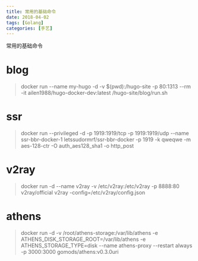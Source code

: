 ```yaml
---
title: 常用的基础命令
date: 2018-04-02
tags: [Golang]
categories: [手艺]
---
```

常用的基础命令

<!-- more -->

# blog
> docker run --name my-hugo -d -v $(pwd):/hugo-site -p 80:1313 --rm -it ailen1988/hugo-docker-dev:latest /hugo-site/blog/run.sh

# ssr
> docker run --privileged -d -p 1919:1919/tcp -p 1919:1919/udp --name ssr-bbr-docker-1 letssudormrf/ssr-bbr-docker -p 1919 -k qweqwe -m aes-128-ctr -O auth_aes128_sha1 -o http_post

# v2ray
> docker run -d --name v2ray -v /etc/v2ray:/etc/v2ray -p 8888:80 v2ray/official v2ray -config=/etc/v2ray/config.json

# athens
> docker run -d -v /root/athens-storage:/var/lib/athens  -e ATHENS_DISK_STORAGE_ROOT=/var/lib/athens -e ATHENS_STORAGE_TYPE=disk  --name athens-proxy  --restart always -p 3000:3000    gomods/athens:v0.3.0uri


